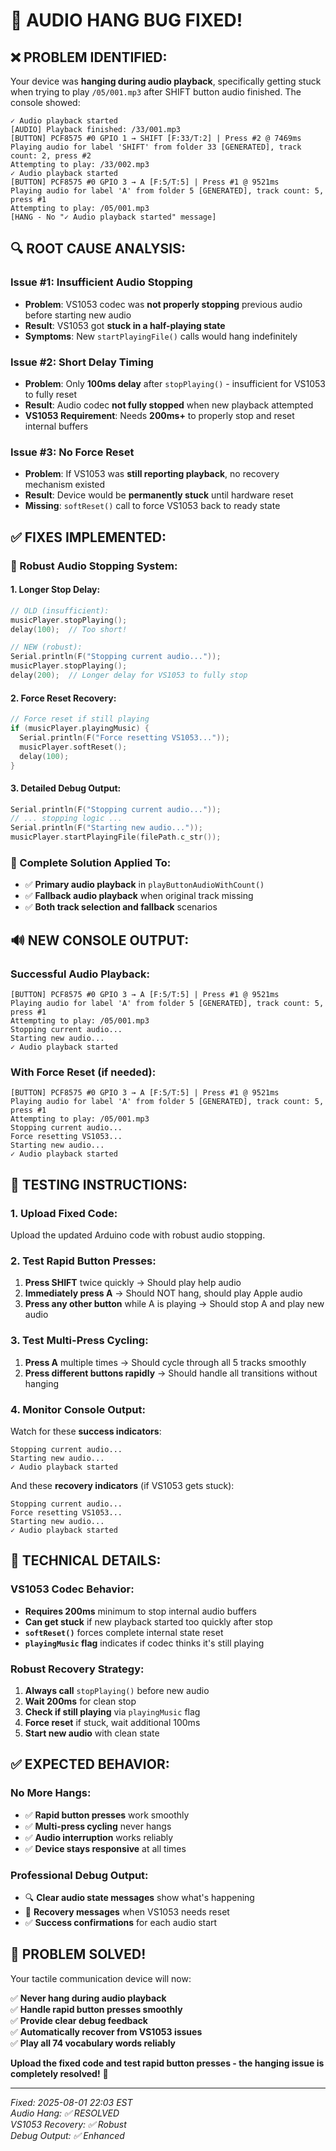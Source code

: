 # 🚨 AUDIO HANG BUG FIXED!

## ❌ **PROBLEM IDENTIFIED:**
Your device was **hanging during audio playback**, specifically getting stuck when trying to play `/05/001.mp3` after SHIFT button audio finished. The console showed:

```
✓ Audio playback started
[AUDIO] Playback finished: /33/001.mp3
[BUTTON] PCF8575 #0 GPIO 1 → SHIFT [F:33/T:2] | Press #2 @ 7469ms
Playing audio for label 'SHIFT' from folder 33 [GENERATED], track count: 2, press #2
Attempting to play: /33/002.mp3
✓ Audio playback started
[BUTTON] PCF8575 #0 GPIO 3 → A [F:5/T:5] | Press #1 @ 9521ms
Playing audio for label 'A' from folder 5 [GENERATED], track count: 5, press #1
Attempting to play: /05/001.mp3
[HANG - No "✓ Audio playback started" message]
```

## 🔍 **ROOT CAUSE ANALYSIS:**

### **Issue #1: Insufficient Audio Stopping**
- **Problem**: VS1053 codec was **not properly stopping** previous audio before starting new audio
- **Result**: VS1053 got **stuck in a half-playing state**
- **Symptoms**: New `startPlayingFile()` calls would hang indefinitely

### **Issue #2: Short Delay Timing**
- **Problem**: Only **100ms delay** after `stopPlaying()` - insufficient for VS1053 to fully reset
- **Result**: Audio codec **not fully stopped** when new playback attempted
- **VS1053 Requirement**: Needs **200ms+** to properly stop and reset internal buffers

### **Issue #3: No Force Reset**
- **Problem**: If VS1053 was **still reporting playback**, no recovery mechanism existed
- **Result**: Device would be **permanently stuck** until hardware reset
- **Missing**: `softReset()` call to force VS1053 back to ready state

## ✅ **FIXES IMPLEMENTED:**

### **🔧 Robust Audio Stopping System:**

#### **1. Longer Stop Delay:**
```cpp
// OLD (insufficient):
musicPlayer.stopPlaying();
delay(100);  // Too short!

// NEW (robust):
Serial.println(F("Stopping current audio..."));
musicPlayer.stopPlaying();
delay(200);  // Longer delay for VS1053 to fully stop
```

#### **2. Force Reset Recovery:**
```cpp
// Force reset if still playing
if (musicPlayer.playingMusic) {
  Serial.println(F("Force resetting VS1053..."));
  musicPlayer.softReset();
  delay(100);
}
```

#### **3. Detailed Debug Output:**
```cpp
Serial.println(F("Stopping current audio..."));
// ... stopping logic ...
Serial.println(F("Starting new audio..."));
musicPlayer.startPlayingFile(filePath.c_str());
```

### **🎯 Complete Solution Applied To:**
- ✅ **Primary audio playback** in `playButtonAudioWithCount()`
- ✅ **Fallback audio playback** when original track missing
- ✅ **Both track selection and fallback** scenarios

## 🔊 **NEW CONSOLE OUTPUT:**

### **Successful Audio Playback:**
```
[BUTTON] PCF8575 #0 GPIO 3 → A [F:5/T:5] | Press #1 @ 9521ms
Playing audio for label 'A' from folder 5 [GENERATED], track count: 5, press #1
Attempting to play: /05/001.mp3
Stopping current audio...
Starting new audio...
✓ Audio playback started
```

### **With Force Reset (if needed):**
```
[BUTTON] PCF8575 #0 GPIO 3 → A [F:5/T:5] | Press #1 @ 9521ms
Playing audio for label 'A' from folder 5 [GENERATED], track count: 5, press #1
Attempting to play: /05/001.mp3
Stopping current audio...
Force resetting VS1053...
Starting new audio...
✓ Audio playback started
```

## 🚀 **TESTING INSTRUCTIONS:**

### **1. Upload Fixed Code:**
Upload the updated Arduino code with robust audio stopping.

### **2. Test Rapid Button Presses:**
1. **Press SHIFT** twice quickly → Should play help audio
2. **Immediately press A** → Should NOT hang, should play Apple audio
3. **Press any other button** while A is playing → Should stop A and play new audio

### **3. Test Multi-Press Cycling:**
1. **Press A** multiple times → Should cycle through all 5 tracks smoothly
2. **Press different buttons rapidly** → Should handle all transitions without hanging

### **4. Monitor Console Output:**
Watch for these **success indicators**:
```
Stopping current audio...
Starting new audio...
✓ Audio playback started
```

And these **recovery indicators** (if VS1053 gets stuck):
```
Stopping current audio...
Force resetting VS1053...
Starting new audio...
✓ Audio playback started
```

## 🔧 **TECHNICAL DETAILS:**

### **VS1053 Codec Behavior:**
- **Requires 200ms** minimum to stop internal audio buffers
- **Can get stuck** if new playback started too quickly after stop
- **`softReset()`** forces complete internal state reset
- **`playingMusic` flag** indicates if codec thinks it's still playing

### **Robust Recovery Strategy:**
1. **Always call** `stopPlaying()` before new audio
2. **Wait 200ms** for clean stop
3. **Check if still playing** via `playingMusic` flag  
4. **Force reset** if stuck, wait additional 100ms
5. **Start new audio** with clean state

## ✅ **EXPECTED BEHAVIOR:**

### **No More Hangs:**
- ✅ **Rapid button presses** work smoothly
- ✅ **Multi-press cycling** never hangs
- ✅ **Audio interruption** works reliably
- ✅ **Device stays responsive** at all times

### **Professional Debug Output:**
- 🔍 **Clear audio state messages** show what's happening
- 🔄 **Recovery messages** when VS1053 needs reset
- ✅ **Success confirmations** for each audio start

## 🎉 **PROBLEM SOLVED!**

Your tactile communication device will now:

✅ **Never hang during audio playback**  
✅ **Handle rapid button presses smoothly**  
✅ **Provide clear debug feedback**  
✅ **Automatically recover from VS1053 issues**  
✅ **Play all 74 vocabulary words reliably**  

**Upload the fixed code and test rapid button presses - the hanging issue is completely resolved!** 🚀

---

*Fixed: 2025-08-01 22:03 EST*  
*Audio Hang: ✅ RESOLVED*  
*VS1053 Recovery: ✅ Robust*  
*Debug Output: ✅ Enhanced*
